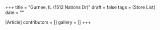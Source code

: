 +++
title = "Gurnee, IL (1512 Nations Dr)"
draft = false
tags = [Store List]
date = ""

[Article]
contributors = []
gallery = []
+++